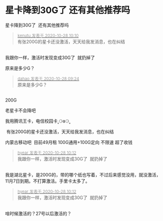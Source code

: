# 星卡降到30G了  还有其他推荐吗


星卡降到30G了&nbsp;&nbsp;还有其他推荐吗

<div class="quote"><blockquote><font size="2"><a href="https://www.hostloc.com/forum.php?mod=redirect&amp;goto=findpost&amp;pid=9362755&amp;ptid=759256" target="_blank"><font color="#999999">kenutu 发表于 2020-10-28 10:10</font></a></font><br />
有张200G的星卡还没激活，天天给我发消息，也在纠结</blockquote></div><br />
我跟你一样，激活时发现变成30G了&nbsp;&nbsp;就扔掉了

原来是多少G？

<div class="quote"><blockquote><font size="2"><a href="https://www.hostloc.com/forum.php?mod=redirect&amp;goto=findpost&amp;pid=9362476&amp;ptid=759256" target="_blank"><font color="#999999">dahao 发表于 2020-10-28 09:24</font></a></font><br />
原来是多少G？</blockquote></div><br />
200G

老星卡不会降吧

我用腾讯王卡，电信校园卡˳⚆ɞ⚆˳

<img src="static/image/smiley/default/sweat.gif" smilieid="10" border="0" alt="" /> 有张200G的星卡还没激活，天天给我发消息，也在纠结

内蒙古移动吧&nbsp;&nbsp;目前49月租 100G通用+100G定向 不限速 超了收钱

<div class="quote"><blockquote><font size="2"><a href="https://www.hostloc.com/forum.php?mod=redirect&amp;goto=findpost&amp;pid=9362766&amp;ptid=759256" target="_blank"><font color="#999999">hyear 发表于 2020-10-28 10:12</font></a></font><br />
我跟你一样，激活时发现变成30G了&nbsp;&nbsp;就扔掉了</blockquote></div><br />
我是湖北星卡，是200G的，带的哪个纸也写着，不过后来感觉没用，就没激活，11月7日到期。不打算激活。手里卡太多了。

<div class="quote"><blockquote><font size="2"><a href="https://www.hostloc.com/forum.php?mod=redirect&amp;goto=findpost&amp;pid=9362766&amp;ptid=759256" target="_blank"><font color="#999999">hyear 发表于 2020-10-28 10:12</font></a></font><br />
我跟你一样，激活时发现变成30G了&nbsp;&nbsp;就扔掉了</blockquote></div><br />
啥时候激活的？27号以后激活的？
